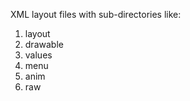XML layout files with sub-directories like:

1. layout
2. drawable
3. values
4. menu
5. anim
6. raw
